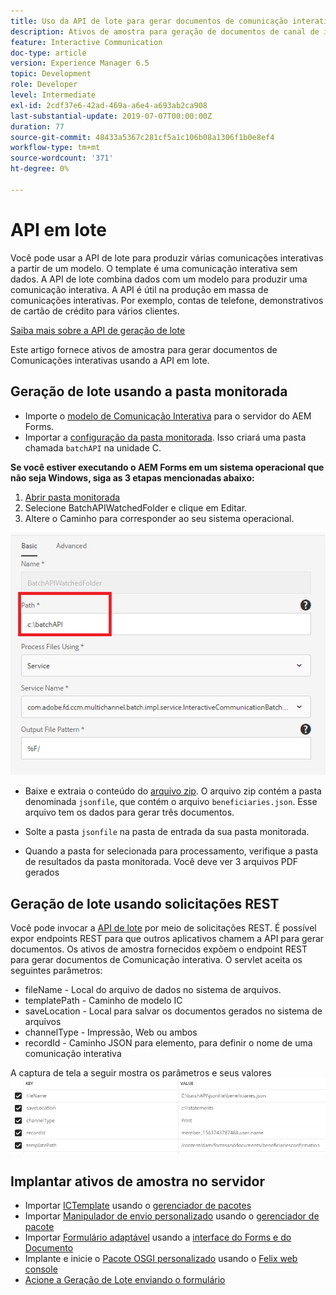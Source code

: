```yaml
---
title: Uso da API de lote para gerar documentos de comunicação interativa
description: Ativos de amostra para geração de documentos de canal de impressão usando a API em lote
feature: Interactive Communication
doc-type: article
version: Experience Manager 6.5
topic: Development
role: Developer
level: Intermediate
exl-id: 2cdf37e6-42ad-469a-a6e4-a693ab2ca908
last-substantial-update: 2019-07-07T00:00:00Z
duration: 77
source-git-commit: 48433a5367c281cf5a1c106b08a1306f1b0e8ef4
workflow-type: tm+mt
source-wordcount: '371'
ht-degree: 0%

---
```


# API em lote

Você pode usar a API de lote para produzir várias comunicações interativas a partir de um modelo. O template é uma comunicação interativa sem dados. A API de lote combina dados com um modelo para produzir uma comunicação interativa. A API é útil na produção em massa de comunicações interativas. Por exemplo, contas de telefone, demonstrativos de cartão de crédito para vários clientes.

[Saiba mais sobre a API de geração de lote](https://experienceleague.adobe.com/docs/experience-manager-65/forms/interactive-communications/generate-multiple-interactive-communication-using-batch-api.html?lang=pt-BR)

Este artigo fornece ativos de amostra para gerar documentos de Comunicações interativas usando a API em lote.

## Geração de lote usando a pasta monitorada

* Importe o [modelo de Comunicação Interativa](assets/Beneficiaries-confirmation.zip) para o servidor do AEM Forms.
* Importar a [configuração da pasta monitorada](assets/batch-generation-api.zip). Isso criará uma pasta chamada `batchAPI` na unidade C.

**Se você estiver executando o AEM Forms em um sistema operacional que não seja Windows, siga as 3 etapas mencionadas abaixo:**

1. [Abrir pasta monitorada](http://localhost:4502/libs/fd/core/WatchfolderUI/content/UI.html)
2. Selecione BatchAPIWatchedFolder e clique em Editar.
3. Altere o Caminho para corresponder ao seu sistema operacional.

![caminho](assets/watched-folder-batch-api-basic.PNG)

* Baixe e extraia o conteúdo do [arquivo zip](assets/jsonfile.zip). O arquivo zip contém a pasta denominada `jsonfile`, que contém o arquivo `beneficiaries.json`. Esse arquivo tem os dados para gerar três documentos.

* Solte a pasta `jsonfile` na pasta de entrada da sua pasta monitorada.
* Quando a pasta for selecionada para processamento, verifique a pasta de resultados da pasta monitorada. Você deve ver 3 arquivos PDF gerados

## Geração de lote usando solicitações REST

Você pode invocar a [API de lote](https://helpx.adobe.com/br/experience-manager/6-5/forms/javadocs/index.html) por meio de solicitações REST. É possível expor endpoints REST para que outros aplicativos chamem a API para gerar documentos.
Os ativos de amostra fornecidos expõem o endpoint REST para gerar documentos de Comunicação interativa. O servlet aceita os seguintes parâmetros:

* fileName - Local do arquivo de dados no sistema de arquivos.
* templatePath - Caminho de modelo IC
* saveLocation - Local para salvar os documentos gerados no sistema de arquivos
* channelType - Impressão, Web ou ambos
* recordId - Caminho JSON para elemento, para definir o nome de uma comunicação interativa

A captura de tela a seguir mostra os parâmetros e seus valores
![exemplo de solicitação](assets/generate-ic-batch-servlet.PNG)

## Implantar ativos de amostra no servidor

* Importar [ICTemplate](assets/ICTemplate.zip) usando o [gerenciador de pacotes](http://localhost:4502/crx/packmgr/index.jsp)
* Importar [Manipulador de envio personalizado](assets/BatchAPICustomSubmit.zip) usando o [gerenciador de pacote](http://localhost:4502/crx/packmgr/index.jsp)
* Importar [Formulário adaptável](assets/BatchGenerationAPIAF.zip) usando a [interface do Forms e do Documento](http://localhost:4502/aem/forms.html/content/dam/formsanddocuments)
* Implante e inicie o [Pacote OSGI personalizado](assets/batchgenerationapi.batchgenerationapi.core-1.0-SNAPSHOT.jar) usando o [Felix web console](http://localhost:4502/system/console/bundles)
* [Acione a Geração de Lote enviando o formulário](http://localhost:4502/content/dam/formsanddocuments/batchgenerationapi/jcr:content?wcmmode=disabled)
